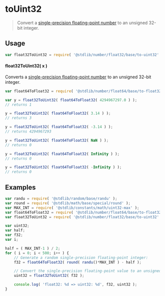# toUint32

> Convert a [single-precision floating-point number][ieee754] to an unsigned 32-bit integer.

<section class="usage">

## Usage

```javascript
var float32ToUint32 = require( '@stdlib/number/float32/base/to-uint32' );
```

#### float32ToUint32( x )

Converts a [single-precision floating-point number][ieee754] to an unsigned 32-bit integer.

```javascript
var float64ToFloat32 = require( '@stdlib/number/float64/base/to-float32' );

var y = float32ToUint32( float64ToFloat32( 4294967297.0 ) );
// returns 1

y = float32ToUint32( float64ToFloat32( 3.14 ) );
// returns 3

y = float32ToUint32( float64ToFloat32( -3.14 ) );
// returns 4294967293

y = float32ToUint32( float64ToFloat32( NaN ) );
// returns 0

y = float32ToUint32( float64ToFloat32( Infinity ) );
// returns 0

y = float32ToUint32( float64ToFloat32( -Infinity ) );
// returns 0
```

</section>

<!-- /.usage -->

<section class="examples">

## Examples

```javascript
var randu = require( '@stdlib/random/base/randu' );
var round = require( '@stdlib/math/base/special/round' );
var MAX_INT = require( '@stdlib/constants/math/uint32-max' );
var float64ToFloat32 = require( '@stdlib/number/float64/base/to-float32' );
var float32ToUint32 = require( '@stdlib/number/float32/base/to-uint32' );

var uint32;
var half;
var f32;
var i;

half = ( MAX_INT-1 ) / 2;
for ( i = 0; i < 500; i++ ) {
    // Generate a random single-precision floating-point integer:
    f32 = float64ToFloat32( round( randu()*MAX_INT ) - half );

    // Convert the single-precision floating-point value to an unsigned 32-bit integer:
    uint32 = float32ToUint32( f32 );

    console.log( 'float32: %d => uint32: %d', f32, uint32 );
}
```

</section>

<!-- /.examples -->

<section class="links">

[ieee754]: https://en.wikipedia.org/wiki/IEEE_754-1985

</section>

<!-- /.links -->
